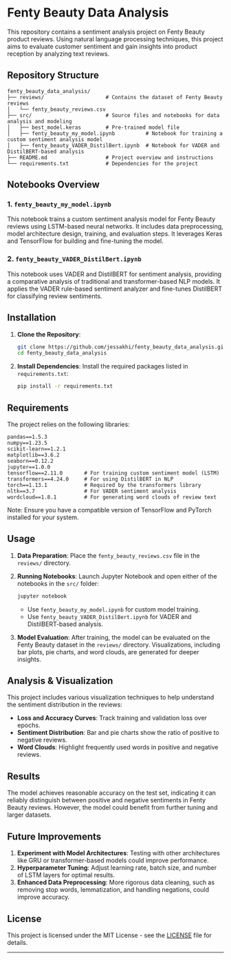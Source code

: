 

# Fenty Beauty Data Analysis

This repository contains a sentiment analysis project on Fenty Beauty product reviews. Using natural language processing techniques, this project aims to evaluate customer sentiment and gain insights into product reception by analyzing text reviews.

## Repository Structure

```
fenty_beauty_data_analysis/
├── reviews/                    # Contains the dataset of Fenty Beauty reviews
│   └── fenty_beauty_reviews.csv
├── src/                        # Source files and notebooks for data analysis and modeling
│   ├── best_model.keras        # Pre-trained model file
│   ├── fenty_beauty_my_model.ipynb          # Notebook for training a custom sentiment analysis model
│   ├── fenty_beauty_VADER_DistilBert.ipynb  # Notebook for VADER and DistilBERT-based analysis
├── README.md                   # Project overview and instructions
└── requirements.txt            # Dependencies for the project
```

## Notebooks Overview

### 1. `fenty_beauty_my_model.ipynb`
This notebook trains a custom sentiment analysis model for Fenty Beauty reviews using LSTM-based neural networks. It includes data preprocessing, model architecture design, training, and evaluation steps. It leverages Keras and TensorFlow for building and fine-tuning the model.

### 2. `fenty_beauty_VADER_DistilBert.ipynb`
This notebook uses VADER and DistilBERT for sentiment analysis, providing a comparative analysis of traditional and transformer-based NLP models. It applies the VADER rule-based sentiment analyzer and fine-tunes DistilBERT for classifying review sentiments.

## Installation

1. **Clone the Repository**:
   ```bash
   git clone https://github.com/jessakhi/fenty_beauty_data_analysis.git
   cd fenty_beauty_data_analysis
   ```

2. **Install Dependencies**:
   Install the required packages listed in `requirements.txt`:
   ```bash
   pip install -r requirements.txt
   ```

## Requirements

The project relies on the following libraries:

```plaintext
pandas==1.5.3
numpy==1.23.5
scikit-learn==1.2.1
matplotlib==3.6.2
seaborn==0.12.2
jupyter==1.0.0
tensorflow==2.11.0       # For training custom sentiment model (LSTM)
transformers==4.24.0     # For using DistilBERT in NLP
torch==1.13.1            # Required by the transformers library
nltk==3.7                # For VADER sentiment analysis
wordcloud==1.8.1         # For generating word clouds of review text
```

Note: Ensure you have a compatible version of TensorFlow and PyTorch installed for your system.

## Usage

1. **Data Preparation**:
   Place the `fenty_beauty_reviews.csv` file in the `reviews/` directory.

2. **Running Notebooks**:
   Launch Jupyter Notebook and open either of the notebooks in the `src/` folder:
   ```bash
   jupyter notebook
   ```
   - Use `fenty_beauty_my_model.ipynb` for custom model training.
   - Use `fenty_beauty_VADER_DistilBert.ipynb` for VADER and DistilBERT-based analysis.

3. **Model Evaluation**:
   After training, the model can be evaluated on the Fenty Beauty dataset in the `reviews/` directory. Visualizations, including bar plots, pie charts, and word clouds, are generated for deeper insights.

## Analysis & Visualization

This project includes various visualization techniques to help understand the sentiment distribution in the reviews:
- **Loss and Accuracy Curves**: Track training and validation loss over epochs.
- **Sentiment Distribution**: Bar and pie charts show the ratio of positive to negative reviews.
- **Word Clouds**: Highlight frequently used words in positive and negative reviews.

## Results

The model achieves reasonable accuracy on the test set, indicating it can reliably distinguish between positive and negative sentiments in Fenty Beauty reviews. However, the model could benefit from further tuning and larger datasets.

## Future Improvements

1. **Experiment with Model Architectures**: Testing with other architectures like GRU or transformer-based models could improve performance.
2. **Hyperparameter Tuning**: Adjust learning rate, batch size, and number of LSTM layers for optimal results.
3. **Enhanced Data Preprocessing**: More rigorous data cleaning, such as removing stop words, lemmatization, and handling negations, could improve accuracy.

## License

This project is licensed under the MIT License - see the [LICENSE](LICENSE) file for details.

---
